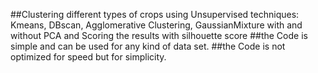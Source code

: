 
##Clustering different types of crops using Unsupervised techniques: Kmeans, DBscan, Agglomerative Clustering, GaussianMixture with and without PCA and Scoring the results with silhouette score
##the Code is simple and can be used for any kind of data set.
##the Code is not optimized for speed but for simplicity.
